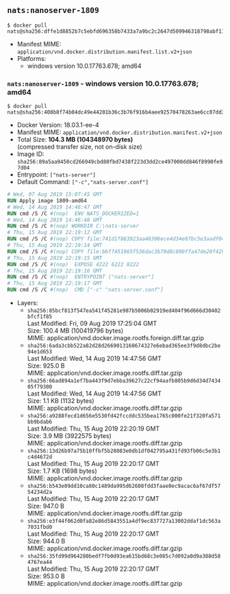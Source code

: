 ## `nats:nanoserver-1809`

```console
$ docker pull nats@sha256:dffe1d8852b7c5ebfd696358b7433a7a9bc2c2647d509946318798abf11d8779
```

-	Manifest MIME: `application/vnd.docker.distribution.manifest.list.v2+json`
-	Platforms:
	-	windows version 10.0.17763.678; amd64

### `nats:nanoserver-1809` - windows version 10.0.17763.678; amd64

```console
$ docker pull nats@sha256:408b8f74b04dc49e44201b36c3b76f916b4aee92570478263ae6cc07dd308e6e
```

-	Docker Version: 18.03.1-ee-4
-	Manifest MIME: `application/vnd.docker.distribution.manifest.v2+json`
-	Total Size: **104.3 MB (104348970 bytes)**  
	(compressed transfer size, not on-disk size)
-	Image ID: `sha256:89a5aa9450cd266949cbd80fbd7438f223d3dd2ce497000dd846f8990fe97d04`
-	Entrypoint: `["nats-server"]`
-	Default Command: `["-c","nats-server.conf"]`

```dockerfile
# Wed, 07 Aug 2019 15:07:45 GMT
RUN Apply image 1809-amd64
# Wed, 14 Aug 2019 14:46:47 GMT
RUN cmd /S /C #(nop)  ENV NATS_DOCKERIZED=1
# Wed, 14 Aug 2019 14:46:48 GMT
RUN cmd /S /C #(nop) WORKDIR C:\nats-server
# Thu, 15 Aug 2019 22:19:12 GMT
RUN cmd /S /C #(nop) COPY file:741d1f863923aa48306ece4d34e87bc5e3aadf0465bbae0b6e3689714d643861 in nats-server.exe 
# Thu, 15 Aug 2019 22:19:14 GMT
RUN cmd /S /C #(nop) COPY file:bbf7451965f536dac3b70d8c890ffa47de20f4293b62aa28cb0cd84498d5e7dc in nats-server.conf 
# Thu, 15 Aug 2019 22:19:15 GMT
RUN cmd /S /C #(nop)  EXPOSE 4222 6222 8222
# Thu, 15 Aug 2019 22:19:16 GMT
RUN cmd /S /C #(nop)  ENTRYPOINT ["nats-server"]
# Thu, 15 Aug 2019 22:19:17 GMT
RUN cmd /S /C #(nop)  CMD ["-c" "nats-server.conf"]
```

-	Layers:
	-	`sha256:85bcf813f547ea541f45281e987b5006b02919ed404f96d666d30402bfcf1f85`  
		Last Modified: Fri, 09 Aug 2019 17:25:04 GMT  
		Size: 100.4 MB (100419796 bytes)  
		MIME: application/vnd.docker.image.rootfs.foreign.diff.tar.gzip
	-	`sha256:6ada3cbb522a82d28d2669013160674327e6ebad365ee3f9d8dbc2be94e1d653`  
		Last Modified: Wed, 14 Aug 2019 14:47:56 GMT  
		Size: 925.0 B  
		MIME: application/vnd.docker.image.rootfs.diff.tar.gzip
	-	`sha256:66ad894a1ef7ba443f9d7ebba39627c22cf94aafb805b9d6d34d743405f79300`  
		Last Modified: Wed, 14 Aug 2019 14:47:56 GMT  
		Size: 1.1 KB (1132 bytes)  
		MIME: application/vnd.docker.image.rootfs.diff.tar.gzip
	-	`sha256:a9288fecd1d656e5530fd42fccddc535bea1765c000fe21f320fa571bb9bdab6`  
		Last Modified: Thu, 15 Aug 2019 22:20:19 GMT  
		Size: 3.9 MB (3922575 bytes)  
		MIME: application/vnd.docker.image.rootfs.diff.tar.gzip
	-	`sha256:13d26b97a75b10ffbf5b28083e0db1df042795a431fd93fb06c5e3b1c4d4672d`  
		Last Modified: Thu, 15 Aug 2019 22:20:17 GMT  
		Size: 1.7 KB (1698 bytes)  
		MIME: application/vnd.docker.image.rootfs.diff.tar.gzip
	-	`sha256:b543e09dd10ca80c1489da995d62608fdd3faae0ec9acac6af67df5754234d2a`  
		Last Modified: Thu, 15 Aug 2019 22:20:17 GMT  
		Size: 947.0 B  
		MIME: application/vnd.docker.image.rootfs.diff.tar.gzip
	-	`sha256:e3f44f062d0fa82e86d5843551a4df9ec837727a13002ddaf1dc563a7031fbd0`  
		Last Modified: Thu, 15 Aug 2019 22:20:17 GMT  
		Size: 944.0 B  
		MIME: application/vnd.docker.image.rootfs.diff.tar.gzip
	-	`sha256:35fd99d964280bedf7fb0d93ea615bd68c3e085c7d092a0d9a388d584767ea44`  
		Last Modified: Thu, 15 Aug 2019 22:20:17 GMT  
		Size: 953.0 B  
		MIME: application/vnd.docker.image.rootfs.diff.tar.gzip
